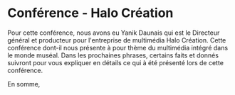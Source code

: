 # Conférence - Halo Création 
Pour cette conférence, nous avons eu Yanik Daunais qui est le Directeur général et producteur pour l'entreprise de multimédia Halo Création. Cette conférence dont-il nous présente à pour thème du multimédia intégré dans le monde muséal. Dans les prochaines phrases, certains faits et donnés suivront pour vous expliquer en détails ce qui à été présenté lors de cette conférence.  


En somme, 

